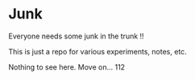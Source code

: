# Junk

Everyone needs some junk in the trunk !!

This is just a repo for various experiments, notes, etc. 

Nothing to see here. Move on... 112
